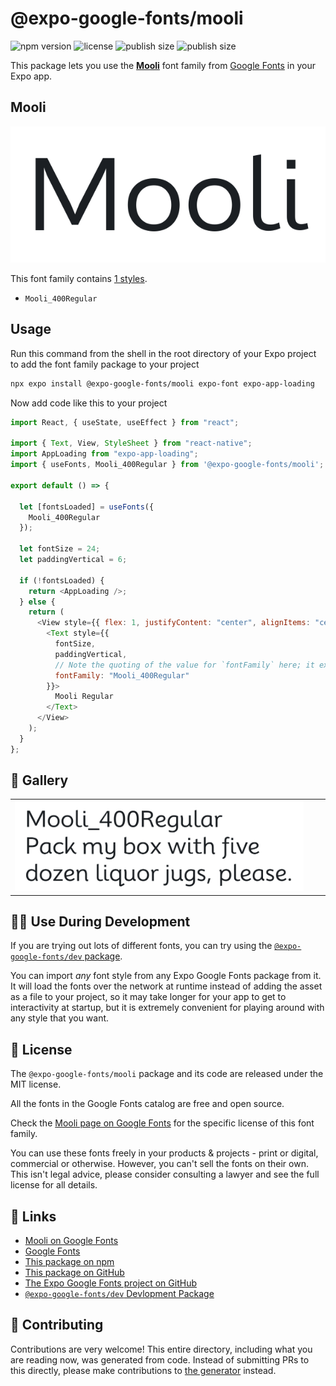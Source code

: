 # @expo-google-fonts/mooli

![npm version](https://flat.badgen.net/npm/v/@expo-google-fonts/mooli)
![license](https://flat.badgen.net/github/license/expo/google-fonts)
![publish size](https://flat.badgen.net/packagephobia/install/@expo-google-fonts/mooli)
![publish size](https://flat.badgen.net/packagephobia/publish/@expo-google-fonts/mooli)

This package lets you use the [**Mooli**](https://fonts.google.com/specimen/Mooli) font family from [Google Fonts](https://fonts.google.com/) in your Expo app.

## Mooli

![Mooli](./font-family.png)

This font family contains [1 styles](#-gallery).

- `Mooli_400Regular`

## Usage

Run this command from the shell in the root directory of your Expo project to add the font family package to your project

```sh
npx expo install @expo-google-fonts/mooli expo-font expo-app-loading
```

Now add code like this to your project

```js
import React, { useState, useEffect } from "react";

import { Text, View, StyleSheet } from "react-native";
import AppLoading from "expo-app-loading";
import { useFonts, Mooli_400Regular } from '@expo-google-fonts/mooli';

export default () => {

  let [fontsLoaded] = useFonts({
    Mooli_400Regular
  });

  let fontSize = 24;
  let paddingVertical = 6;

  if (!fontsLoaded) {
    return <AppLoading />;
  } else {
    return (
      <View style={{ flex: 1, justifyContent: "center", alignItems: "center" }}>
        <Text style={{
          fontSize,
          paddingVertical,
          // Note the quoting of the value for `fontFamily` here; it expects a string!
          fontFamily: "Mooli_400Regular"
        }}>
          Mooli Regular
        </Text>
      </View>
    );
  }
};
```

## 🔡 Gallery


||||
|-|-|-|
|![Mooli_400Regular](./Mooli_400Regular.ttf.png)||||


## 👩‍💻 Use During Development

If you are trying out lots of different fonts, you can try using the [`@expo-google-fonts/dev` package](https://github.com/expo/google-fonts/tree/master/font-packages/dev#readme).

You can import _any_ font style from any Expo Google Fonts package from it. It will load the fonts over the network at runtime instead of adding the asset as a file to your project, so it may take longer for your app to get to interactivity at startup, but it is extremely convenient for playing around with any style that you want.


## 📖 License

The `@expo-google-fonts/mooli` package and its code are released under the MIT license.

All the fonts in the Google Fonts catalog are free and open source.

Check the [Mooli page on Google Fonts](https://fonts.google.com/specimen/Mooli) for the specific license of this font family.

You can use these fonts freely in your products & projects - print or digital, commercial or otherwise. However, you can't sell the fonts on their own. This isn't legal advice, please consider consulting a lawyer and see the full license for all details.

## 🔗 Links

- [Mooli on Google Fonts](https://fonts.google.com/specimen/Mooli)
- [Google Fonts](https://fonts.google.com/)
- [This package on npm](https://www.npmjs.com/package/@expo-google-fonts/mooli)
- [This package on GitHub](https://github.com/expo/google-fonts/tree/master/font-packages/mooli)
- [The Expo Google Fonts project on GitHub](https://github.com/expo/google-fonts)
- [`@expo-google-fonts/dev` Devlopment Package](https://github.com/expo/google-fonts/tree/master/font-packages/dev)

## 🤝 Contributing

Contributions are very welcome! This entire directory, including what you are reading now, was generated from code. Instead of submitting PRs to this directly, please make contributions to [the generator](https://github.com/expo/google-fonts/tree/master/packages/generator) instead.
